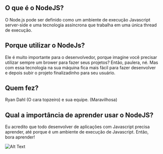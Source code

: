 ## O que é o NodeJS?
O Node.js pode ser definido como um ambiente de execução Javascript server-side e uma tecnologia assíncrona que trabalha em uma única thread de execução.
## Porque utilizar  o NodeJs?
Ele é muito importante para o desenvolvedor, porque imagine você precisar utilizar sempre um brower para fazer seus projetos? Então, paulera, né. Mas com essa tecnologia na sua máquina fica mais fácil para fazer desenvolver e depois subir o projeto finalizadinho para seu usuário.

## Quem fez?
Ryan Dahl (O cara topzeiro) e sua equipe. (Maravilhosa)

## Qual a importância de aprender usar o NodeJS?
Eu acredito que todo desenvolver de aplicações com Javascript precisa aprender, até porque é um ambiente de execução de Javascript. Então, bora aprender!


![Alt Text](https://www.google.com/url?sa=i&url=https%3A%2F%2Fwww.cmarix.com%2Fblog%2Fnodejs-vs-go-comparing-the-key-strengths-of-leading-programming-languages%2F&psig=AOvVaw2smPYKQdx4-DOBSzSuWu5M&ust=1643735604872000&source=images&cd=vfe&ved=0CAsQjRxqFwoTCLDcw9m-3PUCFQAAAAAdAAAAABAt)
